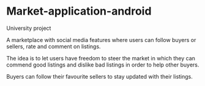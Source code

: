 # Market-application-android
University project

A marketplace with social media features where users can follow buyers or sellers, rate and comment on listings. 

The idea is to let users have freedom to steer the market in which they can commend good listings and dislike bad listings in order to help other buyers.

Buyers can follow their favourite sellers to stay updated with their listings.

